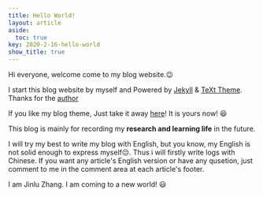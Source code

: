 ```yaml
---
title: Hello World!
layout: article
aside:
  toc: true
key: 2020-2-16-hello-world
show_title: true
---
```



Hi everyone, welcome come to my blog website.:wink:

I start this blog website by myself and Powered by [Jekyll](http://jekyllrb.com/) & [TeXt Theme](https://github.com/kitian616/jekyll-TeXt-theme). Thanks for the [author](https://github.com/kitian616)

If you like my blog theme, Just take it away [here](https://github.com/JinluZhang1126/jinluzhang1126.github.io)! It is yours now! :laughing:
<!--more-->
This blog is mainly for recording my **research and learning life** in the future.

I will try my best to write my blog with English, but you know, my English is not solid enough to express myself:pensive:. Thus i will firstly write logs with Chinese. If you want any article's English version or have any qusetion, just comment to me in the comment area at each article's footer. 

I am Jinlu Zhang. I am coming to a new world! :smiley:

